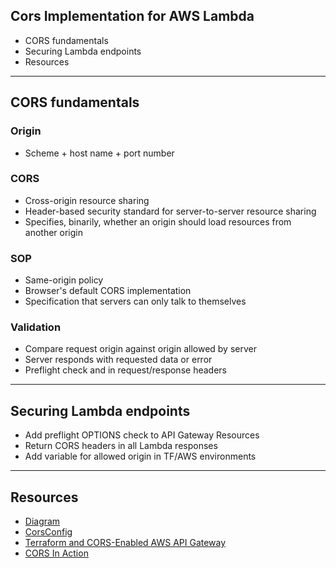 ## Cors Implementation for AWS Lambda
* CORS fundamentals
* Securing Lambda endpoints
* Resources

---

## CORS fundamentals
### Origin
* Scheme + host name + port number
### CORS
* Cross-origin resource sharing
* Header-based security standard for server-to-server resource sharing
* Specifies, binarily, whether an origin should load resources from another origin 
### SOP
* Same-origin policy  
* Browser's default CORS implementation
* Specification that servers can only talk to themselves
### Validation
* Compare request origin against origin allowed by server
* Server responds with requested data or error
* Preflight check and in request/response headers

---

## Securing Lambda endpoints
* Add preflight OPTIONS check to API Gateway Resources
* Return CORS headers in all Lambda responses
* Add variable for allowed origin in TF/AWS environments



---

## Resources
* [Diagram](https://excalidraw.com/#json=7rPwN-shyapn0sY962jlR,8XcjNZK5ShOZYyRD9ufLIg)
* [CorsConfig](https://awslabs.github.io/aws-lambda-powertools-python/develop/core/event_handler/api_gateway/#cors)
* [Terraform and CORS-Enabled AWS API Gateway](https://mrponath.medium.com/terraform-and-aws-api-gateway-a137ee48a8ac)
* [CORS In Action](https://www.manning.com/books/cors-in-action)

<!-- 
~~~graph-easy --as=boxart
[ A ] - to -> [ B ]
~~~
 -->